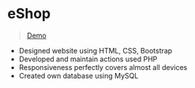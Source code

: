 # eShop
> [Demo](https://eshop-ecommerce.pages.dev/)

- Designed website using HTML, CSS, Bootstrap
- Developed and maintain actions used PHP
- Responsiveness perfectly covers almost all devices
- Created own database using MySQL
<br/>
